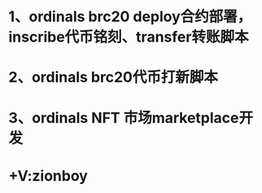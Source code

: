 # 1、ordinals brc20 deploy合约部署，inscribe代币铭刻、transfer转账脚本
# 2、ordinals brc20代币打新脚本
# 3、ordinals NFT 市场marketplace开发

# +V:zionboy